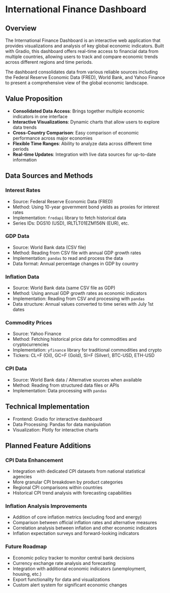 # International Finance Dashboard

## Overview
The International Finance Dashboard is an interactive web application that provides visualizations and analysis of key global economic indicators. Built with Gradio, this dashboard offers real-time access to financial data from multiple countries, allowing users to track and compare economic trends across different regions and time periods.

The dashboard consolidates data from various reliable sources including the Federal Reserve Economic Data (FRED), World Bank, and Yahoo Finance to present a comprehensive view of the global economic landscape.

## Value Proposition
- **Consolidated Data Access**: Brings together multiple economic indicators in one interface
- **Interactive Visualizations**: Dynamic charts that allow users to explore data trends
- **Cross-Country Comparison**: Easy comparison of economic performance across major economies
- **Flexible Time Ranges**: Ability to analyze data across different time periods
- **Real-time Updates**: Integration with live data sources for up-to-date information

## Data Sources and Methods

### Interest Rates
- Source: Federal Reserve Economic Data (FRED)
- Method: Using 10-year government bond yields as proxies for interest rates
- Implementation: `fredapi` library to fetch historical data
- Series IDs: DGS10 (USD), IRLTLT01EZM156N (EUR), etc.

### GDP Data
- Source: World Bank data (CSV file)
- Method: Reading from CSV file with annual GDP growth rates
- Implementation: `pandas` to read and process the data
- Data format: Annual percentage changes in GDP by country

### Inflation Data
- Source: World Bank data (same CSV file as GDP)
- Method: Using annual GDP growth rates as economic indicators
- Implementation: Reading from CSV and processing with `pandas`
- Data structure: Annual values converted to time series with July 1st dates

### Commodity Prices
- Source: Yahoo Finance
- Method: Fetching historical price data for commodities and cryptocurrencies
- Implementation: `yfinance` library for traditional commodities and crypto
- Tickers: CL=F (Oil), GC=F (Gold), SI=F (Silver), BTC-USD, ETH-USD

### CPI Data
- Source: World Bank data / Alternative sources when available
- Method: Reading from structured data files or APIs
- Implementation: Data processing with `pandas`

## Technical Implementation
- Frontend: Gradio for interactive dashboard
- Data Processing: Pandas for data manipulation
- Visualization: Plotly for interactive charts

## Planned Feature Additions

### CPI Data Enhancement
- Integration with dedicated CPI datasets from national statistical agencies
- More granular CPI breakdown by product categories
- Regional CPI comparisons within countries
- Historical CPI trend analysis with forecasting capabilities

### Inflation Analysis Improvements
- Addition of core inflation metrics (excluding food and energy)
- Comparison between official inflation rates and alternative measures
- Correlation analysis between inflation and other economic indicators
- Inflation expectation surveys and forward-looking indicators

### Future Roadmap
- Economic policy tracker to monitor central bank decisions
- Currency exchange rate analysis and forecasting
- Integration with additional economic indicators (unemployment, housing, etc.)
- Export functionality for data and visualizations
- Custom alert system for significant economic changes